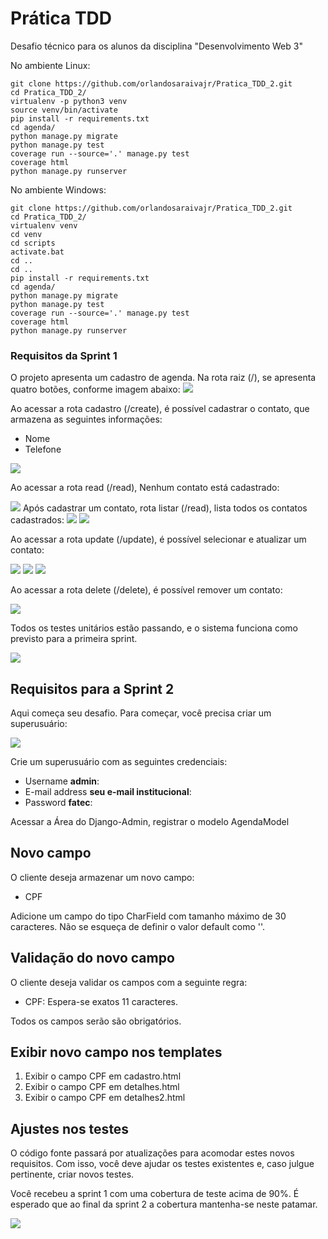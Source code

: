 # Prática TDD

Desafio técnico para os alunos da disciplina "Desenvolvimento Web 3"

No ambiente Linux:

```console
git clone https://github.com/orlandosaraivajr/Pratica_TDD_2.git
cd Pratica_TDD_2/
virtualenv -p python3 venv
source venv/bin/activate
pip install -r requirements.txt
cd agenda/
python manage.py migrate
python manage.py test
coverage run --source='.' manage.py test 
coverage html
python manage.py runserver
```

No ambiente Windows:

```console
git clone https://github.com/orlandosaraivajr/Pratica_TDD_2.git
cd Pratica_TDD_2/
virtualenv venv
cd venv
cd scripts
activate.bat
cd ..
cd ..
pip install -r requirements.txt
cd agenda/
python manage.py migrate
python manage.py test
coverage run --source='.' manage.py test 
coverage html
python manage.py runserver

```

### Requisitos da Sprint 1

O projeto apresenta um cadastro de agenda. Na rota raiz (/), se apresenta quatro botões, conforme imagem abaixo:
<img src="img/index.png">

Ao acessar a rota cadastro (/create), é possível cadastrar o contato, que armazena as seguintes informações:

- Nome
- Telefone

<img src="img/create.png">

Ao acessar a rota read (/read), Nenhum contato está cadastrado:

<img src="img/read_1.png">
Após cadastrar um contato, rota listar (/read), lista todos os contatos cadastrados:
<img src="img/read_2.png">
<img src="img/read_3.png">

Ao acessar a rota update (/update), é possível selecionar e atualizar um contato:

<img src="img/update_1.png">
<img src="img/update_2.png">
<img src="img/update_3.png">

Ao acessar a rota delete (/delete), é possível remover um contato:

<img src="img/delete_1.png">

Todos os testes unitários estão passando, e o sistema funciona como previsto para a primeira sprint.

<img src="img/cobertura_testes.png">

## Requisitos para a Sprint 2

Aqui começa seu desafio. 
Para começar, você precisa criar um superusuário:

<img src="img/criar_superusuario.png">

Crie um superusuário com as seguintes credenciais:

- Username <b>admin</b>:
- E-mail address <b>seu e-mail institucional</b>:
- Password <b>fatec</b>:

Acessar a Área do Django-Admin, registrar o modelo AgendaModel

## Novo campo
O cliente deseja armazenar um novo campo:

+ CPF

Adicione um campo do tipo CharField com tamanho máximo de 30 caracteres. Não se esqueça de definir o valor default como ''.

## Validação do novo campo

O cliente deseja validar os campos com a seguinte regra:

+ CPF: Espera-se exatos 11 caracteres.

Todos os campos serão são obrigatórios.

## Exibir novo campo nos templates

1. Exibir o campo CPF em cadastro.html
2. Exibir o campo CPF em detalhes.html
3. Exibir o campo CPF em detalhes2.html


## Ajustes nos testes

O código fonte passará por atualizações para acomodar estes novos requisitos. Com isso, você deve ajudar os testes existentes e, caso julgue pertinente, criar novos testes.

Você recebeu a sprint 1 com uma cobertura de teste acima de 90%. É esperado que ao final da sprint 2 a cobertura mantenha-se neste patamar.

<img src="img/cobertura_testes.png">